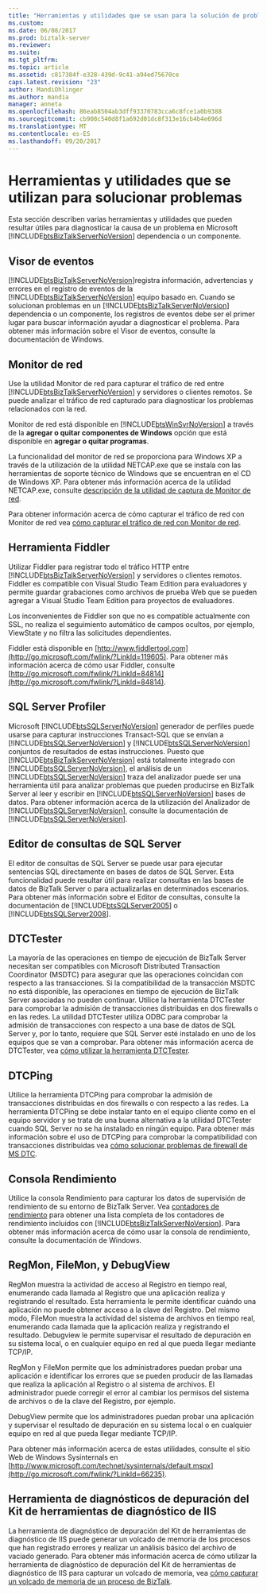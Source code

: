 ```yaml
---
title: "Herramientas y utilidades que se usan para la solución de problemas | Documentos de Microsoft"
ms.custom: 
ms.date: 06/08/2017
ms.prod: biztalk-server
ms.reviewer: 
ms.suite: 
ms.tgt_pltfrm: 
ms.topic: article
ms.assetid: c817384f-e328-439d-9c41-a94ed75670ce
caps.latest.revision: "23"
author: MandiOhlinger
ms.author: mandia
manager: anneta
ms.openlocfilehash: 86eab8504ab3dff93370783cca6c8fce1a0b9388
ms.sourcegitcommit: cb908c540d8f1a692d01dc8f313e16cb4b4e696d
ms.translationtype: MT
ms.contentlocale: es-ES
ms.lasthandoff: 09/20/2017
---
```

# <a name="tools-and-utilities-to-use-for-troubleshooting"></a>Herramientas y utilidades que se utilizan para solucionar problemas
Esta sección describen varias herramientas y utilidades que pueden resultar útiles para diagnosticar la causa de un problema en Microsoft [!INCLUDE[btsBizTalkServerNoVersion](../includes/btsbiztalkservernoversion-md.md)] dependencia o un componente.  
  
## <a name="event-viewer"></a>Visor de eventos  
 [!INCLUDE[btsBizTalkServerNoVersion](../includes/btsbiztalkservernoversion-md.md)]registra información, advertencias y errores en el registro de eventos de la [!INCLUDE[btsBizTalkServerNoVersion](../includes/btsbiztalkservernoversion-md.md)] equipo basado en. Cuando se solucionan problemas en un [!INCLUDE[btsBizTalkServerNoVersion](../includes/btsbiztalkservernoversion-md.md)] dependencia o un componente, los registros de eventos debe ser el primer lugar para buscar información ayudar a diagnosticar el problema. Para obtener más información sobre el Visor de eventos, consulte la documentación de Windows.  
  
## <a name="network-monitor"></a>Monitor de red  
 Use la utilidad Monitor de red para capturar el tráfico de red entre [!INCLUDE[btsBizTalkServerNoVersion](../includes/btsbiztalkservernoversion-md.md)] y servidores o clientes remotos. Se puede analizar el tráfico de red capturado para diagnosticar los problemas relacionados con la red.  
  
 Monitor de red está disponible en [!INCLUDE[btsWinSvrNoVersion](../includes/btswinsvrnoversion-md.md)] a través de la **agregar o quitar componentes de Windows** opción que está disponible en **agregar o quitar programas**.  
  
 La funcionalidad del monitor de red se proporciona para Windows XP a través de la utilización de la utilidad NETCAP.exe que se instala con las herramientas de soporte técnico de Windows que se encuentran en el CD de Windows XP. Para obtener más información acerca de la utilidad NETCAP.exe, consulte [descripción de la utilidad de captura de Monitor de red](http://go.microsoft.com/fwlink/?LinkId=66227).  
  
 Para obtener información acerca de cómo capturar el tráfico de red con Monitor de red vea [cómo capturar el tráfico de red con Monitor de red](http://go.microsoft.com/fwlink/?LinkId=66230).  
  
## <a name="fiddler-tool"></a>Herramienta Fiddler  
 Utilizar Fiddler para registrar todo el tráfico HTTP entre [!INCLUDE[btsBizTalkServerNoVersion](../includes/btsbiztalkservernoversion-md.md)] y servidores o clientes remotos. Fiddler es compatible con Visual Studio Team Edition para evaluadores y permite guardar grabaciones como archivos de prueba Web que se pueden agregar a Visual Studio Team Edition para proyectos de evaluadores.  
  
 Los inconvenientes de Fiddler son que no es compatible actualmente con SSL, no realiza el seguimiento automático de campos ocultos, por ejemplo, ViewState y no filtra las solicitudes dependientes.  
  
 Fiddler está disponible en [http://www.fiddlertool.com](http://go.microsoft.com/fwlink/?LinkId=119605). Para obtener más información acerca de cómo usar Fiddler, consulte [http://go.microsoft.com/fwlink/?LinkId=84814](http://go.microsoft.com/fwlink/?LinkId=84814).  
  
## <a name="sql-server-profiler"></a>SQL Server Profiler  
 Microsoft [!INCLUDE[btsSQLServerNoVersion](../includes/btssqlservernoversion-md.md)] generador de perfiles puede usarse para capturar instrucciones Transact-SQL que se envían a [!INCLUDE[btsSQLServerNoVersion](../includes/btssqlservernoversion-md.md)] y [!INCLUDE[btsSQLServerNoVersion](../includes/btssqlservernoversion-md.md)] conjuntos de resultados de estas instrucciones. Puesto que [!INCLUDE[btsBizTalkServerNoVersion](../includes/btsbiztalkservernoversion-md.md)] está totalmente integrado con [!INCLUDE[btsSQLServerNoVersion](../includes/btssqlservernoversion-md.md)], el análisis de un [!INCLUDE[btsSQLServerNoVersion](../includes/btssqlservernoversion-md.md)] traza del analizador puede ser una herramienta útil para analizar problemas que pueden producirse en BizTalk Server al leer y escribir en [!INCLUDE[btsSQLServerNoVersion](../includes/btssqlservernoversion-md.md)] bases de datos. Para obtener información acerca de la utilización del Analizador de [!INCLUDE[btsSQLServerNoVersion](../includes/btssqlservernoversion-md.md)], consulte la documentación de [!INCLUDE[btsSQLServerNoVersion](../includes/btssqlservernoversion-md.md)].  
  
## <a name="sql-server-query-editor"></a>Editor de consultas de SQL Server  
 El editor de consultas de SQL Server se puede usar para ejecutar sentencias SQL directamente en bases de datos de SQL Server. Esta funcionalidad puede resultar útil para realizar consultas en las bases de datos de BizTalk Server o para actualizarlas en determinados escenarios. Para obtener más información sobre el Editor de consultas, consulte la documentación de [!INCLUDE[btsSQLServer2005](../includes/btssqlserver2005-md.md)] o [!INCLUDE[btsSQLServer2008](../includes/btssqlserver2008-md.md)].  
  
## <a name="dtctester"></a>DTCTester  
 La mayoría de las operaciones en tiempo de ejecución de BizTalk Server necesitan ser compatibles con Microsoft Distributed Transaction Coordinator (MSDTC) para asegurar que las operaciones coincidan con respecto a las transacciones. Si la compatibilidad de la transacción MSDTC no está disponible, las operaciones en tiempo de ejecución de BizTalk Server asociadas no pueden continuar. Utilice la herramienta DTCTester para comprobar la admisión de transacciones distribuidas en dos firewalls o en las redes. La utilidad DTCTester utiliza ODBC para comprobar la admisión de transacciones con respecto a una base de datos de SQL Server y, por lo tanto, requiere que SQL Server esté instalado en uno de los equipos que se van a comprobar. Para obtener más información acerca de DTCTester, vea [cómo utilizar la herramienta DTCTester](http://support.microsoft.com/kb/293799).  
  
## <a name="dtcping"></a>DTCPing  
 Utilice la herramienta DTCPing para comprobar la admisión de transacciones distribuidas en dos firewalls o con respecto a las redes. La herramienta DTCPing se debe instalar tanto en el equipo cliente como en el equipo servidor y se trata de una buena alternativa a la utilidad DTCTester cuando SQL Server no se ha instalado en ningún equipo. Para obtener más información sobre el uso de DTCPing para comprobar la compatibilidad con transacciones distribuidas vea [cómo solucionar problemas de firewall de MS DTC](http://go.microsoft.com/fwlink/?LinkId=61915).  
  
## <a name="performance-console"></a>Consola Rendimiento  
 Utilice la consola Rendimiento para capturar los datos de supervisión de rendimiento de su entorno de BizTalk Server. Vea [contadores de rendimiento](../core/performance-counters.md) para obtener una lista completa de los contadores de rendimiento incluidos con [!INCLUDE[btsBizTalkServerNoVersion](../includes/btsbiztalkservernoversion-md.md)]. Para obtener más información acerca de cómo usar la consola de rendimiento, consulte la documentación de Windows.  
  
## <a name="regmon-filemon-and-debugview"></a>RegMon, FileMon, y DebugView  
 RegMon muestra la actividad de acceso al Registro en tiempo real, enumerando cada llamada al Registro que una aplicación realiza y registrando el resultado. Esta herramienta le permite identificar cuándo una aplicación no puede obtener acceso a la clave del Registro. Del mismo modo, FileMon muestra la actividad del sistema de archivos en tiempo real, enumerando cada llamada que la aplicación realiza y registrando el resultado. Debugview le permite supervisar el resultado de depuración en su sistema local, o en cualquier equipo en red al que pueda llegar mediante TCP/IP.  
  
 RegMon y FileMon permite que los administradores puedan probar una aplicación e identificar los errores que se pueden producir de las llamadas que realiza la aplicación al Registro o al sistema de archivos. El administrador puede corregir el error al cambiar los permisos del sistema de archivos o de la clave del Registro, por ejemplo.  
  
 DebugView permite que los administradores puedan probar una aplicación y supervisar el resultado de depuración en su sistema local o en cualquier equipo en red al que pueda llegar mediante TCP/IP.  
  
 Para obtener más información acerca de estas utilidades, consulte el sitio Web de Windows Sysinternals en [http://www.microsoft.com/technet/sysinternals/default.mspx](http://go.microsoft.com/fwlink/?LinkId=66235).  
  
## <a name="debug-diagnostics-tool-of-the-iis-diagnostics-toolkit"></a>Herramienta de diagnósticos de depuración del Kit de herramientas de diagnóstico de IIS  
 La herramienta de diagnóstico de depuración del Kit de herramientas de diagnóstico de IIS puede generar un volcado de memoria de los procesos que han registrado errores y realizar un análisis básico del archivo de vaciado generado. Para obtener más información acerca de cómo utilizar la herramienta de diagnóstico de depuración del Kit de herramientas de diagnóstico de IIS para capturar un volcado de memoria, vea [cómo capturar un volcado de memoria de un proceso de BizTalk](../core/how-to-capture-a-memory-dump-of-a-biztalk-process.md).